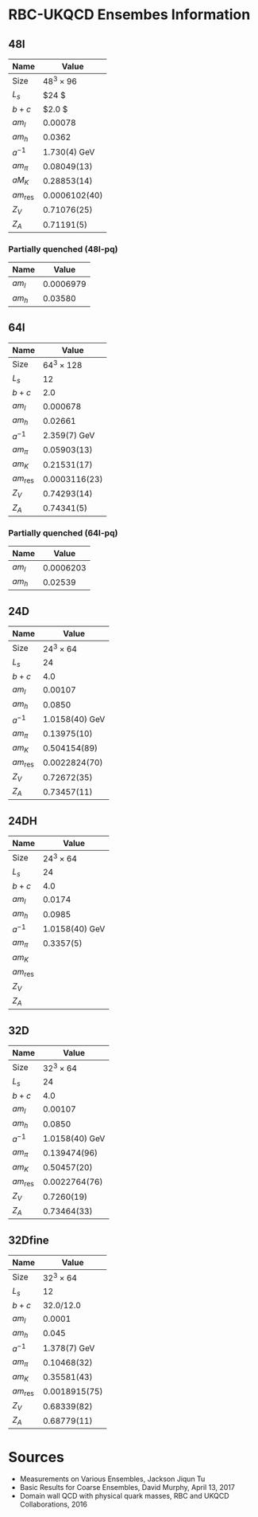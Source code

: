 # RBC-UKQCD Ensembes Information

## 48I

| Name             | Value                   |
| ---------------- | ----------------------- |
| Size             | $48^3\times 96$         |
| $L_s$            | $24  $                  |
| $b+c$            | $2.0 $                  |
| $a m_l$          | $0.00078$               |
| $a m_h$          | $0.0362$                |
| $a^{-1}$         | $1.730(4)~\mathrm{GeV}$ |
| $a m_\pi$        | $0.08049(13)$           |
| $a M_K$          | $0.28853(14)$           |
| $a m_\text{res}$ | $0.0006102(40)$         |
| $Z_V$            | $0.71076(25)$           |
| $Z_A$            | $0.71191(5)$            |

### Partially quenched (48I-pq)

| Name    | Value       |
| ------- | ----------- |
| $a m_l$ | $0.0006979$ |
| $a m_h$ | $0.03580$   |

## 64I

| Name             | Value                   |
| ---------------- | ----------------------- |
| Size             | $64^3\times 128$        |
| $L_s$            | $12$                    |
| $b+c$            | $2.0$                   |
| $a m_l$          | $0.000678$              |
| $a m_h$          | $0.02661$               |
| $a^{-1}$         | $2.359(7)~\mathrm{GeV}$ |
| $a m_\pi$        | $0.05903(13)$           |
| $a m_K$          | $0.21531(17)$           |
| $a m_\text{res}$ | $0.0003116(23)$         |
| $Z_V$            | $0.74293(14)$           |
| $Z_A$            | $0.74341(5)$            |

### Partially quenched (64I-pq)

| Name    | Value       |
| ------- | ----------- |
| $a m_l$ | $0.0006203$ |
| $a m_h$ | $0.02539$   |

## 24D

| Name             | Value                     |
| ---------------- | ------------------------- |
| Size             | $24^3\times 64$           |
| $L_s$            | $24$                      |
| $b+c$            | $4.0$                     |
| $a m_l$          | $0.00107$                 |
| $a m_h$          | $0.0850$                  |
| $a^{-1}$         | $1.0158(40)~\mathrm{GeV}$ |
| $a m_\pi$        | $0.13975(10)$             |
| $a m_K$          | $0.504154(89)$            |
| $a m_\text{res}$ | $0.0022824(70)$           |
| $Z_V$            | $0.72672(35)$             |
| $Z_A$            | $0.73457(11)$             |

## 24DH

| Name             | Value                     |
| ---------------- | ------------------------- |
| Size             | $24^3\times 64$           |
| $L_s$            | $24$                      |
| $b+c$            | $4.0$                     |
| $a m_l$          | $0.0174$                  |
| $a m_h$          | $0.0985$                  |
| $a^{-1}$         | $1.0158(40)~\mathrm{GeV}$ |
| $a m_\pi$        | $0.3357(5)$               |
| $a m_K$          |                           |
| $a m_\text{res}$ |                           |
| $Z_V$            |                           |
| $Z_A$            |                           |

## 32D

| Name             | Value                     |
| ---------------- | ------------------------- |
| Size             | $32^3\times 64$           |
| $L_s$            | $24$                      |
| $b+c$            | $4.0$                     |
| $a m_l$          | $0.00107$                 |
| $a m_h$          | $0.0850$                  |
| $a^{-1}$         | $1.0158(40)~\mathrm{GeV}$ |
| $a m_\pi$        | $0.139474(96)$            |
| $a m_K$          | $0.50457(20)$             |
| $a m_\text{res}$ | $0.0022764(76)$           |
| $Z_V$            | $0.7260(19)$              |
| $Z_A$            | $0.73464(33)$             |

## 32Dfine

| Name             | Value                   |
| ---------------- | ----------------------- |
| Size             | $32^3\times 64$         |
| $L_s$            | $12$                    |
| $b+c$            | $32.0/12.0$             |
| $a m_l$          | $0.0001$                |
| $a m_h$          | $0.045$                 |
| $a^{-1}$         | $1.378(7)~\mathrm{GeV}$ |
| $a m_\pi$        | $0.10468(32)$           |
| $a m_K$          | $0.35581(43)$           |
| $a m_\text{res}$ | $0.0018915(75)$         |
| $Z_V$            | $0.68339(82)$           |
| $Z_A$            | $0.68779(11)$           |

# Sources

- Measurements on Various Ensembles, Jackson Jiqun Tu
- Basic Results for Coarse Ensembles, David Murphy, April 13, 2017
- Domain wall QCD with physical quark masses, RBC and UKQCD Collaborations, 2016



